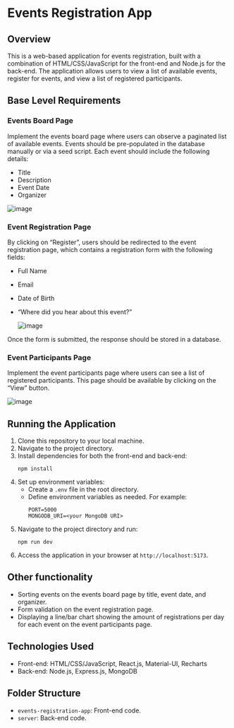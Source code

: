 # Events Registration App

## Overview

This is a web-based application for events registration, built with a combination of HTML/CSS/JavaScript for the front-end and Node.js for the back-end. The application allows users to view a list of available events, register for events, and view a list of registered participants.

## Base Level Requirements

### Events Board Page
Implement the events board page where users can observe a paginated list of available events. Events should be pre-populated in the database manually or via a seed script. Each event should include the following details:

- Title
- Description
- Event Date
- Organizer

![image](https://github.com/SorokaDm/Events-Registration-App/assets/97941797/df4e1c9e-7373-4407-aad9-9c5661f470a1)

### Event Registration Page
By clicking on “Register”, users should be redirected to the event registration page, which contains a registration form with the following fields:

- Full Name
- Email
- Date of Birth
- “Where did you hear about this event?”

  ![image](https://github.com/SorokaDm/Events-Registration-App/assets/97941797/1f13d4f4-2007-4001-b8be-a4154cf65a51)

Once the form is submitted, the response should be stored in a database.

### Event Participants Page
Implement the event participants page where users can see a list of registered participants. This page should be available by clicking on the “View” button.

![image](https://github.com/SorokaDm/Events-Registration-App/assets/97941797/c325ea8b-4c37-41aa-92a6-3280c388c2a0)

## Running the Application

1. Clone this repository to your local machine.
2. Navigate to the project directory.
3. Install dependencies for both the front-end and back-end:
   ```
   npm install
   ```
4. Set up environment variables:
   - Create a `.env` file in the root directory.
   - Define environment variables as needed. For example:
     ```
     PORT=5000
     MONGODB_URI=<your MongoDB URI>
     ```
5. Navigate to the project directory and run:
   ```
   npm run dev
   ```
7. Access the application in your browser at `http://localhost:5173`.

## Other functionality

- Sorting events on the events board page by title, event date, and organizer.
- Form validation on the event registration page.
- Displaying a line/bar chart showing the amount of registrations per day for each event on the event participants page.

## Technologies Used

- Front-end: HTML/CSS/JavaScript, React.js, Material-UI, Recharts
- Back-end: Node.js, Express.js, MongoDB

## Folder Structure

- `events-registration-app`: Front-end code.
- `server`: Back-end code.
